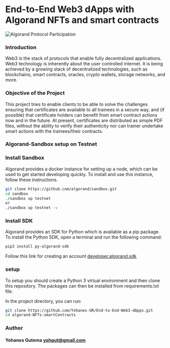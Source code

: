# End-to-End Web3 dApps with Algorand NFTs and smart contracts
![Algorand Protocol Participation](https://images.saymedia-content.com/.image/ar_1:1%2Cc_fill%2Ccs_srgb%2Cfl_progressive%2Cq_auto:eco%2Cw_1200/MTkwMzYwNzM4MTM5ODc0NzA4/end-to-end-web3-dapp-certificate-generation-distribution-using-algorand.jpg)

### Introduction
Web3 is the stack of protocols that enable fully decentralized applications. Web3 technology is inherently about the user controlled internet. It is being achieved by a growing stack of decentralized technologies, such as blockchains, smart contracts, oracles, crypto wallets, storage networks, and more.

### Objective of the Project
This project tries to enable clients to be able to solve the challenges ensuring that certificates are available to all trainees in a secure way, and (if possible) that certificate holders can benefit from smart contract actions now and in the future. At present, certificates are distributed as simple PDF files, without the ability to verify their authenticity nor can trainer undertake smart actions with the trainees/their contracts.

### Algorand-Sandbox setup on Testnet

### Install Sandbox

Algorand provides a docker instance for setting up a node, which can be used to get started developing quickly. To install and use this instance, follow these instructions.​

```bash
git clone https://github.com/algorand/sandbox.git
cd sandbox
./sandbox up testnet
or
./sandbox up testnet -v
```

### Install SDK

Algorand provides an SDK for Python which is available as a pip package. To install the Python SDK, open a terminal and run the following command:​

```bash
pip3 install py-algorand-sdk
```

Follow this link for creating an account [developer.algorand.sdk](https://developer.algorand.org/docs/sdks/python/)

### setup
To setup you should create a Python 3 virtual environment and then clone this repository. 
The packages can then be installed from requirements.txt file.

In the project directory, you can run:

```bash
git clone https://github.com/Yohanes-GR/End-to-End-Web3-dApps.git
cd algorand-NFTs-smartContracts
```
### Author
#### Yohanes Gutema yohgut@gmail.com

